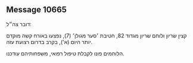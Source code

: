 ## Message 10665

דובר צה״ל:

קצין שריון ולוחם שריון מגדוד 82, חטיבת ׳סער מגולן׳ (7), נפצעו באורח קשה מוקדם יותר היום (א'), בקרב בדרום רצועת עזה.

הלוחמים פונו לקבלת טיפול רפואי, משפחותיהם עודכנו.

